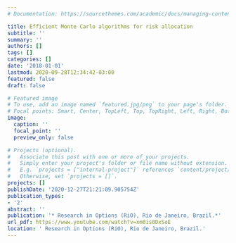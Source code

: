```yaml
---
# Documentation: https://sourcethemes.com/academic/docs/managing-content/

title: Efficient Monte Carlo algorithms for risk allocation
subtitle: ''
summary: ''
authors: []
tags: []
categories: []
date: '2018-01-01'
lastmod: 2020-09-28T12:34:42-03:00
featured: false
draft: false

# Featured image
# To use, add an image named `featured.jpg/png` to your page's folder.
# Focal points: Smart, Center, TopLeft, Top, TopRight, Left, Right, BottomLeft, Bottom, BottomRight.
image:
  caption: ''
  focal_point: ''
  preview_only: false

# Projects (optional).
#   Associate this post with one or more of your projects.
#   Simply enter your project's folder or file name without extension.
#   E.g. `projects = ["internal-project"]` references `content/project/deep-learning/index.md`.
#   Otherwise, set `projects = []`.
projects: []
publishDate: '2020-12-27T21:21:09.905754Z'
publication_types:
- '2'
abstract: ''
publication: '* Research in Options (RiO), Rio de Janeiro, Brazil.*'
url_pdf: https://www.youtube.com/watch?v=xm0is0DxSoE
location: ' Research in Options (RiO), Rio de Janeiro, Brazil.'
---
```

